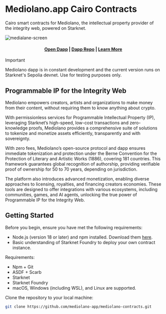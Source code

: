 # Mediolano.app Cairo Contracts

Cairo smart contracts for Mediolano, the intellectual property provider of the integrity web, powered on Starknet.

![medialane-screen](https://github.com/user-attachments/assets/2b4c1d1d-6322-4a0c-8bb8-67e735ae1761)


<h4 align="center">
  <a href="https://ip.mediolano.app">Open Dapp</a> | 
  <a href="https://github.com/mediolano-app/mediolano-app">Dapp Repo</a> | 
  <a href="https://mediolano.app">Learn More</a>
</h4>


> [!IMPORTANT]
> Mediolano dapp is in constant development and the current version runs on Starknet's Sepolia devnet. Use for testing purposes only.

## Programmable IP for the Integrity Web

Mediolano empowers creators, artists and organizations to make money from their content, without requiring them to know anything about crypto.

With permissionless services for Programmable Intellectual Property (IP), leveraging Starknet’s high-speed, low-cost transactions and zero-knowledge proofs, Mediolano provides a comprehensive suite of solutions to tokenize and monetize assets efficiently, transparently and with sovereignty.

With zero fees, Mediolano’s open-source protocol and dapp ensures immediate tokenization and protection under the Berne Convention for the Protection of Literary and Artistic Works (1886), covering 181 countries. This framework guarantees global recognition of authorship, providing verifiable proof of ownership for 50 to 70 years, depending on jurisdiction.

The platform also introduces advanced monetization, enabling diverse approaches to licensing, royalties, and financing creators economies. These tools are designed to offer integrations with various ecosystems, including communities, games, and AI agents, unlocking the true power of Programmable IP for the Integrity Web.


## Getting Started

Before you begin, ensure you have met the following requirements:

* Node.js (version 18 or later) and npm installed. Download them [here](https://nodejs.org/en/download/).
* Basic understanding of Starknet Foundry to deploy your own contract instance.

Requirements:

- Npm + Git
- ASDF + Scarb
- Starknet
- Starknet Foundry 
- macOS, Windows (including WSL), and Linux are supported.

Clone the repository to your local machine:

```bash
git clone https://github.com/mediolano-app/mediolano-contracts.git
```
